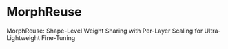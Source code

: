 # MorphReuse
MorphReuse: Shape-Level Weight Sharing with Per-Layer Scaling for Ultra-Lightweight Fine-Tuning
